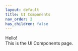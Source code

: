 ```yaml
---
layout: default
title: UI Components
nav_order: 2
has_children: false
---
```

Hello!    
This is the UI Components page.
